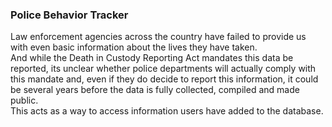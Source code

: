 
### Police Behavior Tracker
Law enforcement agencies across the country have failed to provide us with even basic information about the lives they have taken. 
<br>
And while the Death in Custody Reporting Act mandates this data be reported, its unclear whether police departments will actually comply with this mandate and, even if they do decide to report this information, it could be several years before the data is fully collected, compiled and made public. 
<br>
This acts as a way to access information users have added to the database.

